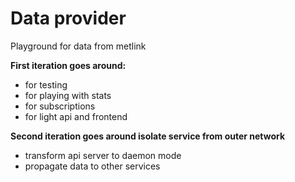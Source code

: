 # Data provider

Playground for data from metlink

**First iteration goes around:**
 
- for testing
- for playing with stats
- for subscriptions
- for light api and frontend


**Second iteration goes around isolate service from outer network**

- transform api server to daemon mode
- propagate data to other services 
